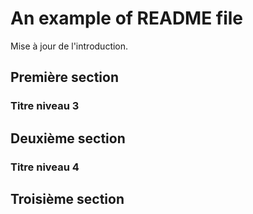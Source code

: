 # An example of README file

Mise à jour de l'introduction.

## Première section

### Titre niveau 3

## Deuxième section

### Titre niveau 4

## Troisième section
